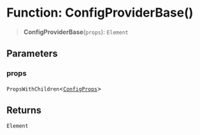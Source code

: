 # Function: ConfigProviderBase()

> **ConfigProviderBase**(`props`): `Element`

## Parameters

### props

`PropsWithChildren`\<[`ConfigProps`](../interfaces/ConfigProps.md)\>

## Returns

`Element`
